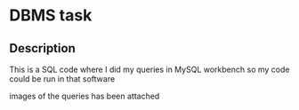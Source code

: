 # DBMS task


## Description

This is a SQL code where I did my queries in MySQL workbench so my code could be run in that software

images of the queries has been attached

